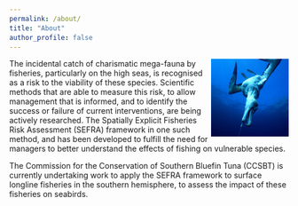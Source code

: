 ```yaml
---
permalink: /about/
title: "About"
author_profile: false
---
```


<img src='assets/images/seabird.jpg' align="right" height="140" />

The incidental catch of charismatic mega-fauna by fisheries, particularly on the high seas, is recognised as a risk to the viability of these species. Scientific methods that are able to measure this risk, to allow management that is informed, and to identify the success or failure of current interventions, are being actively researched. The Spatially Explicit Fisheries Risk Assessment (SEFRA) framework in one such method, and has been developed to fulfill the need for managers to better understand the effects of fishing on vulnerable species.

The Commission for the Conservation of Southern Bluefin Tuna (CCSBT) is currently undertaking work to apply the SEFRA framework to surface longline fisheries in the southern hemisphere, to assess the impact of these fisheries on seabirds.     
